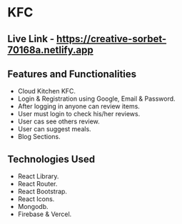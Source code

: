 # KFC

## Live Link - https://creative-sorbet-70168a.netlify.app

## Features and Functionalities
- Cloud Kitchen KFC.
- Login & Registration using Google, Email & Password.
- After logging in anyone can review items. 
- User must login to check his/her reviews.
- User cas see others review.
- User can suggest meals.
- Blog Sections.

## Technologies Used 
- React Library.
- React Router.
- React Bootstrap.
- React Icons.
- Mongodb.
- Firebase & Vercel.



